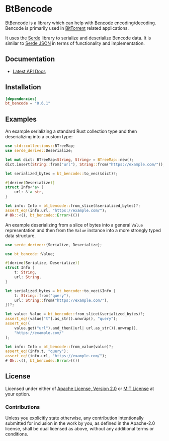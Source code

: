 # BtBencode

BtBencode is a library which can help with [Bencode][wikipedia_bencode]
encoding/decoding.  Bencode is primarily used in [BitTorrent][bep_0003] related
applications.

It uses the [Serde][serde] library to serialize and deserialize Bencode data.
It is similar to [Serde JSON][serde_json] in terms of functionality and
implementation.

## Documentation

* [Latest API Docs][docs_rs_bt_bencode]

## Installation

```toml
[dependencies]
bt_bencode = "0.6.1"
```

## Examples

An example serializing a standard Rust collection type and then deserializing
into a custom type:

```rust
use std::collections::BTreeMap;
use serde_derive::Deserialize;

let mut dict: BTreeMap<String, String> = BTreeMap::new();
dict.insert(String::from("url"), String::from("https://example.com/"));

let serialized_bytes = bt_bencode::to_vec(&dict)?;

#[derive(Deserialize)]
struct Info<'a> {
    url: &'a str,
}

let info: Info = bt_bencode::from_slice(&serialized_bytes)?;
assert_eq!(info.url, "https://example.com/");
# Ok::<(), bt_bencode::Error>(())
```

An example deserializing from a slice of bytes into a general `Value`
representation and then from the `Value` instance into a more strongly typed
data structure.

```rust
use serde_derive::{Serialize, Deserialize};

use bt_bencode::Value;

#[derive(Serialize, Deserialize)]
struct Info {
    t: String,
    url: String,
}

let serialized_bytes = bt_bencode::to_vec(&Info {
    t: String::from("query"),
    url: String::from("https://example.com/"),
})?;

let value: Value = bt_bencode::from_slice(&serialized_bytes)?;
assert_eq!(value["t"].as_str().unwrap(), "query");
assert_eq!(
    value.get("url").and_then(|url| url.as_str()).unwrap(),
    "https://example.com/"
);

let info: Info = bt_bencode::from_value(value)?;
assert_eq!(info.t, "query");
assert_eq!(info.url, "https://example.com/");
# Ok::<(), bt_bencode::Error>(())
```

## License

Licensed under either of [Apache License, Version 2.0][LICENSE_APACHE] or [MIT
License][LICENSE_MIT] at your option.

### Contributions

Unless you explicitly state otherwise, any contribution intentionally submitted
for inclusion in the work by you, as defined in the Apache-2.0 license, shall be
dual licensed as above, without any additional terms or conditions.

[LICENSE_APACHE]: LICENSE-APACHE
[LICENSE_MIT]: LICENSE-MIT
[wikipedia_bencode]: https://en.wikipedia.org/wiki/Bencode
[bep_0003]: http://www.bittorrent.org/beps/bep_0003.html
[serde]: https://serde.rs
[serde_json]: https://github.com/serde-rs/json
[docs_rs_bt_bencode]: https://docs.rs/bt_bencode/latest/bt_bencode/